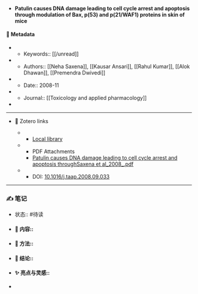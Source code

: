 - #### Patulin causes DNA damage leading to cell cycle arrest and apoptosis through modulation of Bax, p(53) and p(21/WAF1) proteins in skin of mice

#### 🔢 Metadata

  - * Keywords:: [[/unread]]

  - * Authors:: [[Neha Saxena]], [[Kausar Ansari]], [[Rahul Kumar]], [[Alok Dhawan]], [[Premendra Dwivedi]]

  - * Date:: 2008-11

  - * Journal:: [[Toxicology and applied pharmacology]]

- 

---

- 🔗 Zotero links

  - * [Local library](zotero://select/items/1_4B9PMCVA)

  - * PDF Attachments
	- [Patulin causes DNA damage leading to cell cycle arrest and apoptosis throughSaxena et al_2008_.pdf](zotero://open-pdf/library/items/DG8B83RW)

  - * DOI: [10.1016/j.taap.2008.09.033](https://doi.org/10.1016/j.taap.2008.09.033)

---

### ✍️ 笔记

  - 状态:: #待读

* 
  #### 📖 内容:: 
* 
  #### 🧫 方法:: 
* 
  #### 💽 结论:: 
* 
  #### ✨ 亮点与灵感:: 
* 
